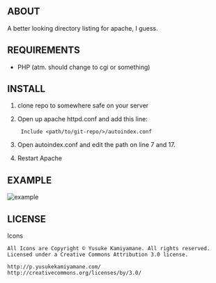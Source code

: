 
ABOUT
-----
A better looking directory listing for apache, I guess.

REQUIREMENTS
------------
- PHP (atm. should change to cgi or something)

INSTALL
-------
1. clone repo to somewhere safe on your server
2. Open up apache httpd.conf and add this line:

		Include <path/to/git-repo/>/autoindex.conf

3. Open autoindex.conf and edit the path on line 7 and 17.
4. Restart Apache

EXAMPLE
-------
![example](http://i.solidfiles.net/b215662ded.png)


LICENSE
-------
Icons		
		
	All Icons are Copyright © Yusuke Kamiyamane. All rights reserved. Licensed under a Creative Commons Attribution 3.0 license.
	
	http://p.yusukekamiyamane.com/
	http://creativecommons.org/licenses/by/3.0/	
